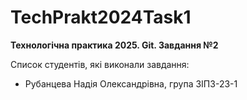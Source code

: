 # TechPrakt2024Task1
**Технологічна практика 2025. Git. Завдання №2**

Список студентів, які виконали завдання:
* Рубанцева Надія Олександрівна, група ЗІПЗ-23-1
